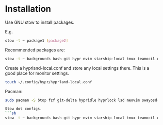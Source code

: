 # Installation
Use GNU stow to install packages.

E.g.

```sh
stow -t ~ package1 [package2]
```

Recommended packages are:

```sh
stow -t ~ backgrounds bash git hypr nvim starship-local tmux teamocil waybar wofi
```

Create a hyprland-local.conf and store any local settings there.
This is a good place for monitor settings.
```sh
touch ~/.config/hypr/hyprland-local.conf
```

Pacman:
```sh
sudo pacman -S btop fzf git-delta hypridle hyprlock lsd neovim swayosd-git swww ueberzugpp yazi zoxide

Stow dot configs.
```sh
stow -t ~ backgrounds bash git hypr nvim starship-local tmux teamocil waybar wofi
```
